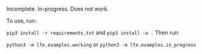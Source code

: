Incomplete. In-progress. Does not work.

To use, run:


`pip3 install -r requirements.txt` and `pip3 install -e .` Then run:

`python3 -m lfe.examples.working` or `python3 -m lfe.examples.in_progress`

